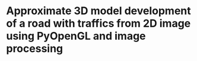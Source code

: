 # Approximate 3D model development of a road with traffics from 2D image using PyOpenGL and image processing
